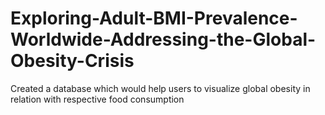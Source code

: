 # Exploring-Adult-BMI-Prevalence-Worldwide-Addressing-the-Global-Obesity-Crisis
Created a database which would help users to visualize global obesity in relation with respective food consumption

